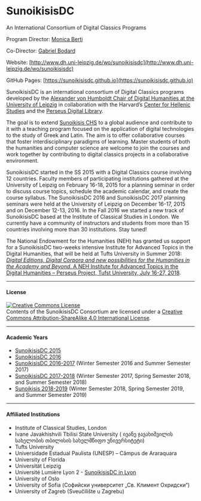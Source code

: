 # SunoikisisDC
An International Consortium of Digital Classics Programs

Program Director: [Monica Berti](http://www.monicaberti.com/)

Co-Director: [Gabriel Bodard](https://wiki.digitalclassicist.org/User:GabrielBodard)

Website: [http://www.dh.uni-leipzig.de/wo/sunoikisisdc](http://www.dh.uni-leipzig.de/wo/sunoikisisdc)

GitHub Pages: [https://sunoikisisdc.github.io](https://sunoikisisdc.github.io)

SunoikisisDC is an international consortium of Digital Classics programs developed by the [Alexander von Humboldt Chair of Digital Humanities at the University of Leipzig](http://www.dh.uni-leipzig.de/wo/) in collaboration with the Harvard’s [Center for Hellenic Studies](http://chs.harvard.edu/) and the [Perseus Digital Library](http://www.perseus.tufts.edu/hopper/).

The goal is to extend [Sunoikisis CHS](https://www.sunoikisis.org/) to a global audience and contribute to it with a teaching program focused on the application of digital technologies to the study of Greek and Latin. The aim is to offer collaborative courses that foster interdisciplinary paradigms of learning. Master students of both the humanities and computer science are welcome to join the courses and work together by contributing to digital classics projects in a collaborative environment.

SunoikisisDC started in the SS 2015 with a Digital Classics course involving 12 countries. Faculty members of participating institutions gathered at the University of Leipzig on February 16-18, 2015 for a planning seminar in order to discuss course topics, schedule the academic calendar, and create the course syllabus.
The SunoikisisDC 2016 and SunoikisisDC 2017 planning seminars were held at the University of Leipzig on December 16-17, 2015 and on December 12-13, 2016. In the Fall 2016 we started a new track of SunoikisisDC based at the Institute of Classical Studies in London. We currently have a community of instructors and students from more than 15 countries involving more than 30 institutions. Stay tuned!

The National Endowment for the Humanities (NEH) has granted us support for a SunoikisisDC two-weeks intensive Institute for Advanced Topics in the Digital Humanities, that will be held at Tufts University in Summer 2018: [*Digital Editions, Digital Corpora and new possibilities for the Humanities in the Academy and Beyond*. A NEH Institute for Advanced Topics in the Digital Humanities – Perseus Project, Tufst University, July 16-27, 2018](https://sites.tufts.edu/digitaleditions/).

***
#### License

<a rel="license" href="http://creativecommons.org/licenses/by-sa/4.0/"><img alt="Creative Commons License" style="border-width:0" src="https://i.creativecommons.org/l/by-sa/4.0/88x31.png" /></a><br />Contents of the SunoikisisDC Consortium are licensed under a <a rel="license" href="http://creativecommons.org/licenses/by-sa/4.0/">Creative Commons Attribution-ShareAlike 4.0 International License</a>.

***
#### Academic Years

* [SunoikisisDC 2015](https://github.com/SunoikisisDC/SunoikisisDC-2015)
* [SunoikisisDC 2016](https://github.com/SunoikisisDC/SunoikisisDC-2016)
* [SunoikisisDC 2016-2017](https://github.com/SunoikisisDC/SunoikisisDC-2016-2017) (Winter Semester 2016 and Summer Semester 2017)
* [SunoikisisDC 2017-2018](https://github.com/SunoikisisDC/SunoikisisDC-2017-2018) (Winter Semester 2017, Spring Semester 2018, and Summer Semester 2018)
* [Sunoikisis 2018-2019](https://github.com/SunoikisisDC/SunoikisisDC-2018-2019) (Winter Semester 2018, Spring Semester 2019, and Summer Semester 2019)

***
#### Affiliated Institutions

* Institute of Classical Studies, London
* Ivane Javakhishvili Tbilisi State University ( ივანე ჯავახიშვილის სახელობის თბილისის სახელმწიფო უნივერსიტეტი)
* Tufts University
* Universidade Estadual Paulista (UNESP) – Câmpus de Araraquara
* University of Florida
* Universität Leipzig
* Université Lumière Lyon 2 - [SunoikisisDC in Lyon](http://sunoikisisdclyon.postach.io/post/le-programme-sunoikisis-dc-br-sa-mise-en-oeuvre-a-lyon)
* University of Oslo
* University of Sofia (Софийски университет „Св. Климент Охридски“)
* University of Zagreb (Sveučilište u Zagrebu)

